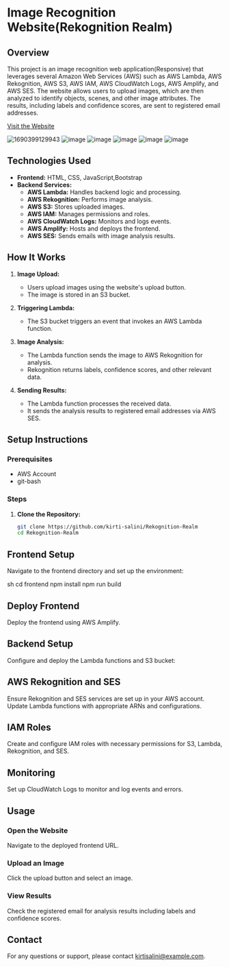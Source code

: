 # Image Recognition Website(Rekognition Realm)

## Overview
This project is an image recognition web application(Responsive) that leverages several Amazon Web Services (AWS) such as AWS Lambda, AWS Rekognition, AWS S3, AWS IAM, AWS CloudWatch Logs, AWS Amplify, and AWS SES. The website allows users to upload images, which are then analyzed to identify objects, scenes, and other image attributes. The results, including labels and confidence scores, are sent to registered email addresses.

[Visit the Website](https://staging.dc8y4zupgeew1.amplifyapp.com/#)

![1690399129943](https://github.com/kirti-salini/Rekognition-Realm/assets/117555508/a1cae3a4-f5e7-4ade-b379-a5b2dc737229)
![image](https://github.com/user-attachments/assets/03f912c9-e0cf-4887-8dd3-c8ba7f40e140)
![image](https://github.com/user-attachments/assets/48b75787-9597-49ce-9d0d-3366602f9a39)
![image](https://github.com/user-attachments/assets/003e948e-2ba9-4f1e-b5e0-1e1649fc2a56)
![image](https://github.com/kirti-salini/Rekognition-Realm/assets/117555508/e4f6e398-7507-403f-9b9c-b291c05480ec)
![image](https://github.com/user-attachments/assets/3a29dee5-c143-4cdd-b18d-be0f438e1a8b)




## Technologies Used
- **Frontend:** HTML, CSS, JavaScript,Bootstrap
- **Backend Services:**
  - **AWS Lambda:** Handles backend logic and processing.
  - **AWS Rekognition:** Performs image analysis.
  - **AWS S3:** Stores uploaded images.
  - **AWS IAM:** Manages permissions and roles.
  - **AWS CloudWatch Logs:** Monitors and logs events.
  - **AWS Amplify:** Hosts and deploys the frontend.
  - **AWS SES:** Sends emails with image analysis results.

## How It Works
1. **Image Upload:**
   - Users upload images using the website's upload button.
   - The image is stored in an S3 bucket.

2. **Triggering Lambda:**
   - The S3 bucket triggers an event that invokes an AWS Lambda function.

3. **Image Analysis:**
   - The Lambda function sends the image to AWS Rekognition for analysis.
   - Rekognition returns labels, confidence scores, and other relevant data.

4. **Sending Results:**
   - The Lambda function processes the received data.
   - It sends the analysis results to registered email addresses via AWS SES.

## Setup Instructions
### Prerequisites
- AWS Account
- git-bash

### Steps
1. **Clone the Repository:**
   ```sh
   git clone https://github.com/kirti-salini/Rekognition-Realm
   cd Rekognition-Realm


## Frontend Setup

Navigate to the frontend directory and set up the environment:

sh
cd frontend
npm install
npm run build

## Deploy Frontend

Deploy the frontend using AWS Amplify.

## Backend Setup

Configure and deploy the Lambda functions and S3 bucket:

## AWS Rekognition and SES

Ensure Rekognition and SES services are set up in your AWS account. Update Lambda functions with appropriate ARNs and configurations.

## IAM Roles

Create and configure IAM roles with necessary permissions for S3, Lambda, Rekognition, and SES.

## Monitoring

Set up CloudWatch Logs to monitor and log events and errors.

## Usage

### Open the Website

Navigate to the deployed frontend URL.

### Upload an Image

Click the upload button and select an image.

### View Results

Check the registered email for analysis results including labels and confidence scores.

## Contact

For any questions or support, please contact [kirtisalini@example.com](kirtisalini@example.com).
